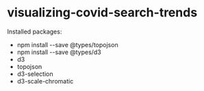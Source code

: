 # visualizing-covid-search-trends


Installed packages:
* npm install --save @types/topojson
* npm install --save @types/d3
* d3
* topojson
* d3-selection
* d3-scale-chromatic